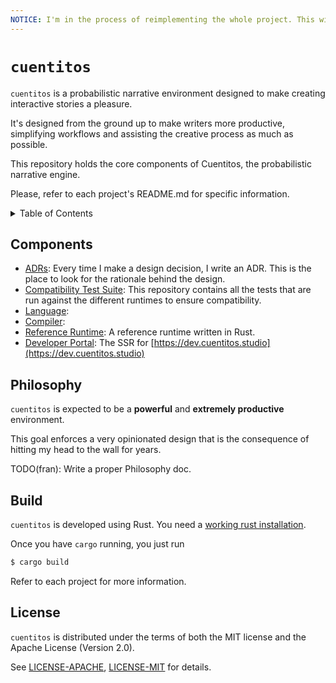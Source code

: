 ```yaml
--- 
NOTICE: I'm in the process of reimplementing the whole project. This will be extremely unstable from now on until I remove this notice. Download the latest release, or check the version-0.2 for the latest stable version.
---
```


# `cuentitos`

`cuentitos` is a probabilistic narrative environment designed to make creating interactive stories a pleasure.

It's designed from the ground up to make writers more productive, simplifying workflows and assisting the creative process as much as possible.

This repository holds the core components of Cuentitos, the probabilistic narrative engine.

Please, refer to each project's README.md for specific information.


<details>
<summary>Table of Contents</summary>

- [Components](#components)
- [Philosophy](#philosophy)
- [License](#license)

</details>


## Components

- [ADRs](docs/architecture): Every time I make a design decision, I write an ADR. This is the place to look for the rationale behind the design.
- [Compatibility Test Suite](tests): This repository contains all the tests that are run against the different runtimes to ensure compatibility.
- [Language](language): 
- [Compiler](compiler):
- [Reference Runtime](runtime): A reference runtime written in Rust.
- [Developer Portal](website): The SSR for [https://dev.cuentitos.studio](https://dev.cuentitos.studio)

## Philosophy

`cuentitos` is expected to be a **powerful** and **extremely productive** environment.

This goal enforces a very opinionated design that is the consequence of hitting my head to the wall for years.

TODO(fran): Write a proper Philosophy doc.

## Build

`cuentitos` is developed using Rust. You need a [working rust installation](https://www.rust-lang.org/tools/install).

Once you have `cargo` running, you just run

```bash
$ cargo build
```

Refer to each project for more information.

## License

`cuentitos` is distributed under the terms of both the MIT license and the
Apache License (Version 2.0).

See [LICENSE-APACHE](LICENSE-APACHE), [LICENSE-MIT](LICENSE-MIT) for details.